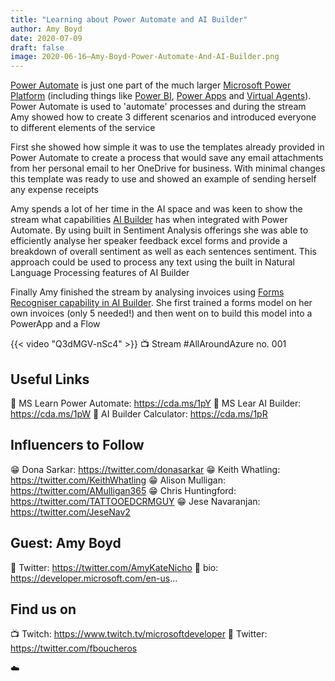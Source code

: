 ```yaml
---
title: "Learning about Power Automate and AI Builder"
author: Amy Boyd
date: 2020-07-09
draft: false
image: 2020-06-16–Amy-Boyd-Power-Automate-And-AI-Builder.png
---
```


[Power Automate](https://cda.ms/1pT) is just one part of the much larger [Microsoft Power Platform](https://docs.microsoft.com/en-us/learn/paths/power-plat-fundamentals/) (including things like [Power BI](https://docs.microsoft.com/en-us/power-bi/), [Power Apps](https://docs.microsoft.com/en-us/learn/modules/introduction-power-apps/) and [Virtual Agents](https://docs.microsoft.com/en-us/power-platform-release-plan/2020wave2/power-virtual-agents/)). Power Automate is used to 'automate' processes and during the stream Amy showed how to create 3 different scenarios and introduced everyone to different elements of the service

First she showed how simple it was to use the templates already provided in Power Automate to create a process that would save any email attachments from her personal email to her OneDrive for business. With minimal changes this template was ready to use and showed an example of sending herself any expense receipts 

Amy spends a lot of her time in the AI space and was keen to show the stream what capabilities [AI Builder](https://cda.ms/1pV) has when integrated with Power Automate. By using built in Sentiment Analysis offerings she was able to efficiently analyse her speaker feedback excel forms and provide a breakdown of overall sentiment as well as each sentences sentiment. This approach could be used to process any text using the built in Natural Language Processing features of AI Builder 

Finally Amy finished the stream by analysing invoices using [Forms Recogniser capability in AI Builder](https://flow.microsoft.com/en-us/blog/ai-builder-form-processing-now-lets-you-recognize-undetected-fields/). She first trained a forms model on her own invoices (only 5 needed!) and then went on to build this model into a PowerApp and a Flow

{{< video "Q3dMGV-nSc4" >}}
📺 Stream #AllAroundAzure no. 001

## Useful Links

🔗 MS Learn Power Automate: https://cda.ms/1pY
🔗 MS Lear AI Builder: https://cda.ms/1pW
🔗 AI Builder Calculator: https://cda.ms/1pR

## Influencers to Follow

😁 Dona Sarkar: https://twitter.com/donasarkar
😁 Keith Whatling: https://twitter.com/KeithWhatling
😁 Alison Mulligan: https://twitter.com/AMulligan365
😁 Chris Huntingford: https://twitter.com/TATTOOEDCRMGUY
😁 Jese Navaranjan: https://twitter.com/JeseNav2

## Guest: Amy Boyd

🔗 Twitter: https://twitter.com/AmyKateNicho
🔗 bio: https://developer.microsoft.com/en-us...

## Find us on

📺 Twitch: https://www.twitch.tv/microsoftdeveloper
🔗 Twitter: https://twitter.com/fboucheros


☁️